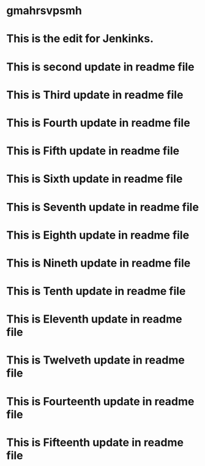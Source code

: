 # gmahrsvpsmh
# This is the edit for Jenkinks.
# This is second update in readme file
# This is Third update in readme file
# This is Fourth update in readme file
# This is Fifth update in readme file
# This is Sixth update in readme file
# This is Seventh update in readme file
# This is Eighth update in readme file
# This is Nineth update in readme file
# This is Tenth update in readme file
# This is Eleventh update in readme file
# This is Twelveth update in readme file
# This is Fourteenth update in readme file
# This is Fifteenth update in readme file
